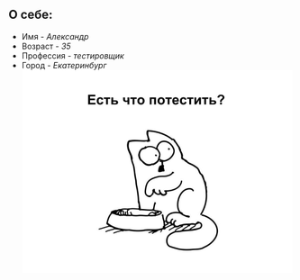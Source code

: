 ## О себе:
- Имя - *Александр*
- Возраст - *35*
- Профессия - *тестировщик*
- Город - *Екатеринбург*
![Alt text](qwerty8.png)


